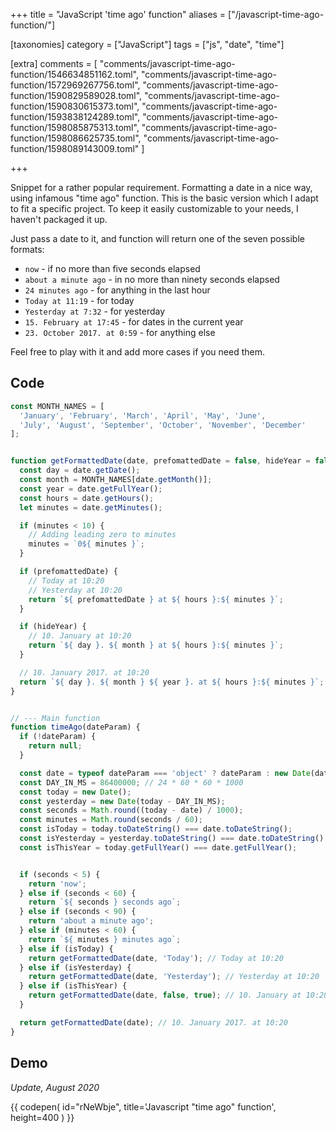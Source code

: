 +++
title = "JavaScript 'time ago' function"
aliases = ["/javascript-time-ago-function/"]

[taxonomies]
category = ["JavaScript"]
tags = ["js", "date", "time"]

[extra]
comments = [
  "comments/javascript-time-ago-function/1546634851162.toml",
  "comments/javascript-time-ago-function/1572969267756.toml",
  "comments/javascript-time-ago-function/1590829589028.toml",
  "comments/javascript-time-ago-function/1590830615373.toml",
  "comments/javascript-time-ago-function/1593838124289.toml",
  "comments/javascript-time-ago-function/1598085875313.toml",
  "comments/javascript-time-ago-function/1598086625735.toml",
  "comments/javascript-time-ago-function/1598089143009.toml"
]

+++

Snippet for a rather popular requirement.
Formatting a date in a nice way, using infamous "time ago" function.
This is the basic version which I adapt to fit a specific project.
To keep it easily customizable to your needs, I haven't packaged it up.

Just pass a date to it, and function will return one of the seven possible formats:

<!-- more -->

* `now` - if no more than five seconds elapsed
* `about a minute ago` - in no more than ninety seconds elapsed
* `24 minutes ago` - for anything in the last hour
* `Today at 11:19` - for today
* `Yesterday at 7:32` - for yesterday
* `15. February at 17:45` - for dates in the current year
* `23. October 2017. at 0:59` - for anything else

Feel free to play with it and add more cases if you need them.

## Code

```js
const MONTH_NAMES = [
  'January', 'February', 'March', 'April', 'May', 'June',
  'July', 'August', 'September', 'October', 'November', 'December'
];


function getFormattedDate(date, prefomattedDate = false, hideYear = false) {
  const day = date.getDate();
  const month = MONTH_NAMES[date.getMonth()];
  const year = date.getFullYear();
  const hours = date.getHours();
  let minutes = date.getMinutes();

  if (minutes < 10) {
    // Adding leading zero to minutes
    minutes = `0${ minutes }`;
  }

  if (prefomattedDate) {
    // Today at 10:20
    // Yesterday at 10:20
    return `${ prefomattedDate } at ${ hours }:${ minutes }`;
  }

  if (hideYear) {
    // 10. January at 10:20
    return `${ day }. ${ month } at ${ hours }:${ minutes }`;
  }

  // 10. January 2017. at 10:20
  return `${ day }. ${ month } ${ year }. at ${ hours }:${ minutes }`;
}


// --- Main function
function timeAgo(dateParam) {
  if (!dateParam) {
    return null;
  }

  const date = typeof dateParam === 'object' ? dateParam : new Date(dateParam);
  const DAY_IN_MS = 86400000; // 24 * 60 * 60 * 1000
  const today = new Date();
  const yesterday = new Date(today - DAY_IN_MS);
  const seconds = Math.round((today - date) / 1000);
  const minutes = Math.round(seconds / 60);
  const isToday = today.toDateString() === date.toDateString();
  const isYesterday = yesterday.toDateString() === date.toDateString();
  const isThisYear = today.getFullYear() === date.getFullYear();


  if (seconds < 5) {
    return 'now';
  } else if (seconds < 60) {
    return `${ seconds } seconds ago`;
  } else if (seconds < 90) {
    return 'about a minute ago';
  } else if (minutes < 60) {
    return `${ minutes } minutes ago`;
  } else if (isToday) {
    return getFormattedDate(date, 'Today'); // Today at 10:20
  } else if (isYesterday) {
    return getFormattedDate(date, 'Yesterday'); // Yesterday at 10:20
  } else if (isThisYear) {
    return getFormattedDate(date, false, true); // 10. January at 10:20
  }

  return getFormattedDate(date); // 10. January 2017. at 10:20
}
```

## Demo

*Update, August 2020*

{{ codepen(
  id="rNeWbje",
  title='Javascript "time ago\" function',
  height=400
) }}
